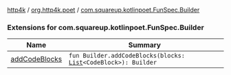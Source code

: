 [http4k](../../index.md) / [org.http4k.poet](../index.md) / [com.squareup.kotlinpoet.FunSpec.Builder](./index.md)

### Extensions for com.squareup.kotlinpoet.FunSpec.Builder

| Name | Summary |
|---|---|
| [addCodeBlocks](add-code-blocks.md) | `fun Builder.addCodeBlocks(blocks: `[`List`](https://kotlinlang.org/api/latest/jvm/stdlib/kotlin.collections/-list/index.html)`<CodeBlock>): Builder` |
